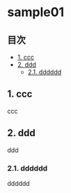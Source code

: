 # sample01
## 目次 <!-- omit in toc -->

<div class="toc">

- [1. ccc](#1-ccc)
- [2. ddd](#2-ddd)
  - [2.1. dddddd](#21-dddddd)

</div>

## 1. ccc

ccc


## 2. ddd

ddd

### 2.1. dddddd

dddddd

